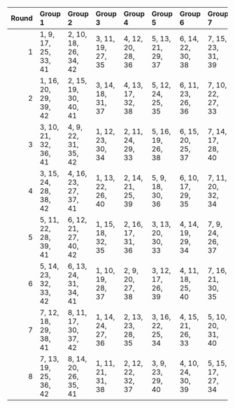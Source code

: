 |   Round | Group 1               | Group 2               | Group 3           | Group 4           | Group 5           | Group 6           | Group 7           | Group 8           |
|--------:|:----------------------|:----------------------|:------------------|:------------------|:------------------|:------------------|:------------------|:------------------|
|       1 | 1, 9, 17, 25, 33, 41  | 2, 10, 18, 26, 34, 42 | 3, 11, 19, 27, 35 | 4, 12, 20, 28, 36 | 5, 13, 21, 29, 37 | 6, 14, 22, 30, 38 | 7, 15, 23, 31, 39 | 8, 16, 24, 32, 40 |
|       2 | 1, 16, 20, 29, 39, 42 | 2, 15, 19, 30, 40, 41 | 3, 14, 18, 31, 37 | 4, 13, 17, 32, 38 | 5, 12, 24, 25, 35 | 6, 11, 23, 26, 36 | 7, 10, 22, 27, 33 | 8, 9, 21, 28, 34  |
|       3 | 3, 10, 21, 32, 36, 41 | 4, 9, 22, 31, 35, 42  | 1, 12, 23, 30, 34 | 2, 11, 24, 29, 33 | 5, 16, 19, 26, 38 | 6, 15, 20, 25, 37 | 7, 14, 17, 28, 40 | 8, 13, 18, 27, 39 |
|       4 | 3, 15, 24, 28, 38, 42 | 4, 16, 23, 27, 37, 41 | 1, 13, 22, 26, 40 | 2, 14, 21, 25, 39 | 5, 9, 18, 30, 36  | 6, 10, 17, 29, 35 | 7, 11, 20, 32, 34 | 8, 12, 19, 31, 33 |
|       5 | 5, 11, 22, 28, 39, 41 | 6, 12, 21, 27, 40, 42 | 1, 15, 18, 32, 35 | 2, 16, 17, 31, 36 | 3, 13, 20, 30, 33 | 4, 14, 19, 29, 34 | 7, 9, 24, 26, 37  | 8, 10, 23, 25, 38 |
|       6 | 5, 14, 23, 32, 33, 42 | 6, 13, 24, 31, 34, 41 | 1, 10, 19, 28, 37 | 2, 9, 20, 27, 38  | 3, 12, 17, 26, 39 | 4, 11, 18, 25, 40 | 7, 16, 21, 30, 35 | 8, 15, 22, 29, 36 |
|       7 | 7, 12, 18, 29, 38, 41 | 8, 11, 17, 30, 37, 42 | 1, 14, 24, 27, 36 | 2, 13, 23, 28, 35 | 3, 16, 22, 25, 34 | 4, 15, 21, 26, 33 | 5, 10, 20, 31, 40 | 6, 9, 19, 32, 39  |
|       8 | 7, 13, 19, 25, 36, 42 | 8, 14, 20, 26, 35, 41 | 1, 11, 21, 31, 38 | 2, 12, 22, 32, 37 | 3, 9, 23, 29, 40  | 4, 10, 24, 30, 39 | 5, 15, 17, 27, 34 | 6, 16, 18, 28, 33 |